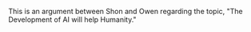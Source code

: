 This is an argument between Shon and Owen regarding the topic, "The Development of AI will help Humanity."